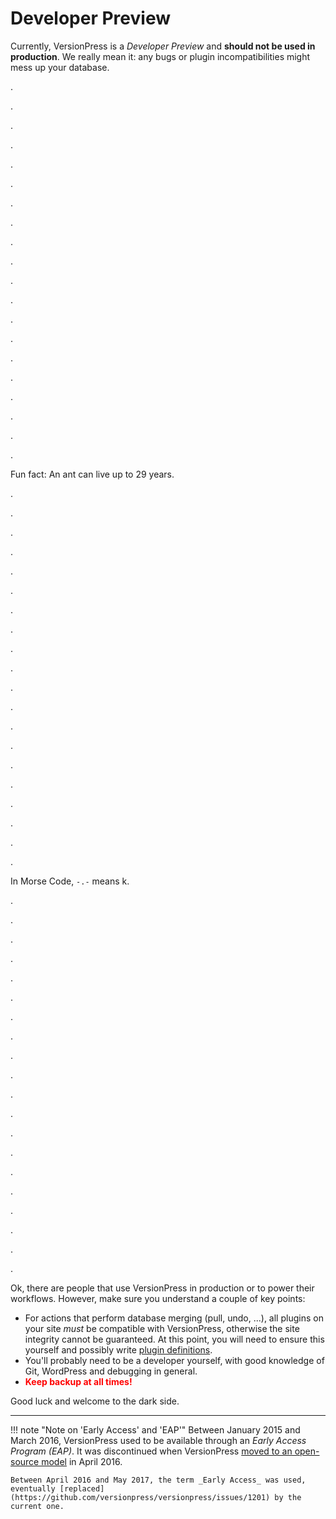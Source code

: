 # Developer Preview

Currently, VersionPress is a _Developer Preview_ and **should not be used in production**. We really mean it: any bugs or plugin incompatibilities might mess up your database.

.

.

.

.

.

.

.

.

.

.

.

.

.

.

.

.

.

.

.

.

Fun fact: An ant can live up to 29 years.

.

.

.

.

.

.

.

.

.

.

.

.

.

.

.

.

.

.

.

.

In Morse Code, `-.-` means k.

.

.

.

.

.

.

.

.

.

.

.

.

.

.

.

.

.

.

.

.

Ok, there are people that use VersionPress in production or to power their workflows. However, make sure you understand a couple of key points:

- For actions that perform database merging (pull, undo, ...), all plugins on your site _must_ be compatible with VersionPress, otherwise the site integrity cannot be guaranteed. At this point, you will need to ensure this yourself and possibly write [plugin definitions](https://docs.versionpress.net/en/developer/plugin-support/).
- You'll probably need to be a developer yourself, with good knowledge of Git, WordPress and debugging in general.
- **<span style="color:red;">Keep backup at all times!</span>**

Good luck and welcome to the dark side.

---

!!! note "Note on 'Early Access' and 'EAP'"
    Between January 2015 and March 2016, VersionPress used to be available through an *Early Access Program (EAP)*. It was discontinued when VersionPress [moved to an open-source model](https://blog.versionpress.net/2016/04/going-open-source/) in April 2016.

    Between April 2016 and May 2017, the term _Early Access_ was used, eventually [replaced](https://github.com/versionpress/versionpress/issues/1201) by the current one.
